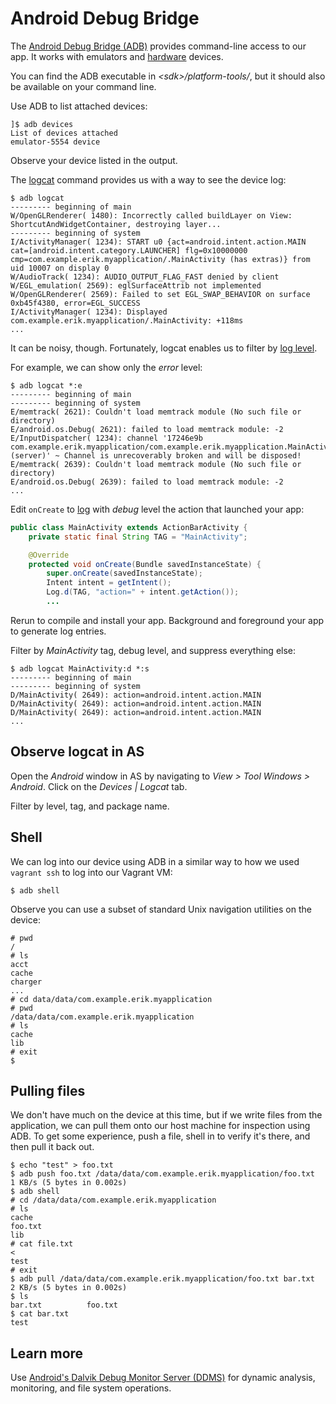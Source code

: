 # Android Debug Bridge

The [Android Debug Bridge (ADB)](http://developer.android.com/tools/help/adb.html) provides command-line access to our app. It works with emulators and [hardware](http://developer.android.com/tools/device.html) devices.

You can find the ADB executable in _&lt;sdk&gt;/platform-tools/_, but it should also be available on your command line.

Use ADB to list attached devices:

```
]$ adb devices
List of devices attached
emulator-5554 device
```

Observe your device listed in the output.

The [logcat](http://developer.android.com/tools/help/logcat.html) command provides us with a way to see the device log:

```
$ adb logcat
--------- beginning of main
W/OpenGLRenderer( 1480): Incorrectly called buildLayer on View: ShortcutAndWidgetContainer, destroying layer...
--------- beginning of system
I/ActivityManager( 1234): START u0 {act=android.intent.action.MAIN cat=[android.intent.category.LAUNCHER] flg=0x10000000 cmp=com.example.erik.myapplication/.MainActivity (has extras)} from uid 10007 on display 0
W/AudioTrack( 1234): AUDIO_OUTPUT_FLAG_FAST denied by client
W/EGL_emulation( 2569): eglSurfaceAttrib not implemented
W/OpenGLRenderer( 2569): Failed to set EGL_SWAP_BEHAVIOR on surface 0xb45f4380, error=EGL_SUCCESS
I/ActivityManager( 1234): Displayed com.example.erik.myapplication/.MainActivity: +118ms
...
```

It can be noisy, though. Fortunately, logcat enables us to filter by [log level](http://developer.android.com/reference/java/util/logging/Level.html).

For example, we can show only the _error_ level:

```
$ adb logcat *:e
--------- beginning of main
--------- beginning of system
E/memtrack( 2621): Couldn't load memtrack module (No such file or directory)
E/android.os.Debug( 2621): failed to load memtrack module: -2
E/InputDispatcher( 1234): channel '17246e9b com.example.erik.myapplication/com.example.erik.myapplication.MainActivity (server)' ~ Channel is unrecoverably broken and will be disposed!
E/memtrack( 2639): Couldn't load memtrack module (No such file or directory)
E/android.os.Debug( 2639): failed to load memtrack module: -2
...
```

Edit `onCreate` to [log](http://developer.android.com/tools/debugging/debugging-log.html) with _debug_ level the action that launched your app:

```java
public class MainActivity extends ActionBarActivity {
    private static final String TAG = "MainActivity";

    @Override
    protected void onCreate(Bundle savedInstanceState) {
        super.onCreate(savedInstanceState);
        Intent intent = getIntent();
        Log.d(TAG, "action=" + intent.getAction());
        ...
```

Rerun to compile and install your app. Background and foreground your app to generate log entries.

Filter by _MainActivity_ tag, debug level, and suppress everything else:

```
$ adb logcat MainActivity:d *:s
--------- beginning of main
--------- beginning of system
D/MainActivity( 2649): action=android.intent.action.MAIN
D/MainActivity( 2649): action=android.intent.action.MAIN
D/MainActivity( 2649): action=android.intent.action.MAIN
...
```

## Observe logcat in AS

Open the _Android_ window in AS by navigating to _View > Tool Windows > Android_. Click on the _Devices | Logcat_ tab.

Filter by level, tag, and package name.

## Shell

We can log into our device using ADB in a similar way to how we used `vagrant ssh` to log into our Vagrant VM:

```
$ adb shell
```

Observe you can use a subset of standard Unix navigation utilities on the device:

```
# pwd
/
# ls
acct
cache
charger
...
# cd data/data/com.example.erik.myapplication
# pwd
/data/data/com.example.erik.myapplication
# ls
cache
lib
# exit
$
```

## Pulling files

We don't have much on the device at this time, but if we write files from the application, we can pull them onto our host machine for inspection using ADB. To get some experience, push a file, shell in to verify it's there, and then pull it back out.

```
$ echo "test" > foo.txt
$ adb push foo.txt /data/data/com.example.erik.myapplication/foo.txt
1 KB/s (5 bytes in 0.002s)
$ adb shell
# cd /data/data/com.example.erik.myapplication
# ls
cache
foo.txt
lib
# cat file.txt                                                                   <
test
# exit
$ adb pull /data/data/com.example.erik.myapplication/foo.txt bar.txt
2 KB/s (5 bytes in 0.002s)
$ ls
bar.txt          foo.txt
$ cat bar.txt
test
```

## Learn more

Use [Android's Dalvik Debug Monitor Server (DDMS)](http://developer.android.com/tools/debugging/ddms.html) for dynamic analysis, monitoring, and file system operations.